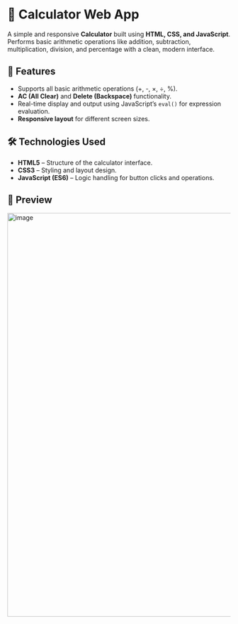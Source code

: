 # 🧮 Calculator Web App

A simple and responsive **Calculator** built using **HTML, CSS, and JavaScript**.  
Performs basic arithmetic operations like addition, subtraction, multiplication, division, and percentage with a clean, modern interface.


## 📌 Features
- Supports all basic arithmetic operations (+, -, ×, ÷, %).  
- **AC (All Clear)** and **Delete (Backspace)** functionality.  
- Real-time display and output using JavaScript’s `eval()` for expression evaluation.  
- **Responsive layout** for different screen sizes.   


## 🛠️ Technologies Used
- **HTML5** – Structure of the calculator interface.  
- **CSS3** – Styling and layout design.  
- **JavaScript (ES6)** – Logic handling for button clicks and operations.  


## 📸 Preview
<img width="1388" height="911" alt="image" src="https://github.com/user-attachments/assets/6eff117a-8ca4-4e4e-b57e-f574df828399" />

